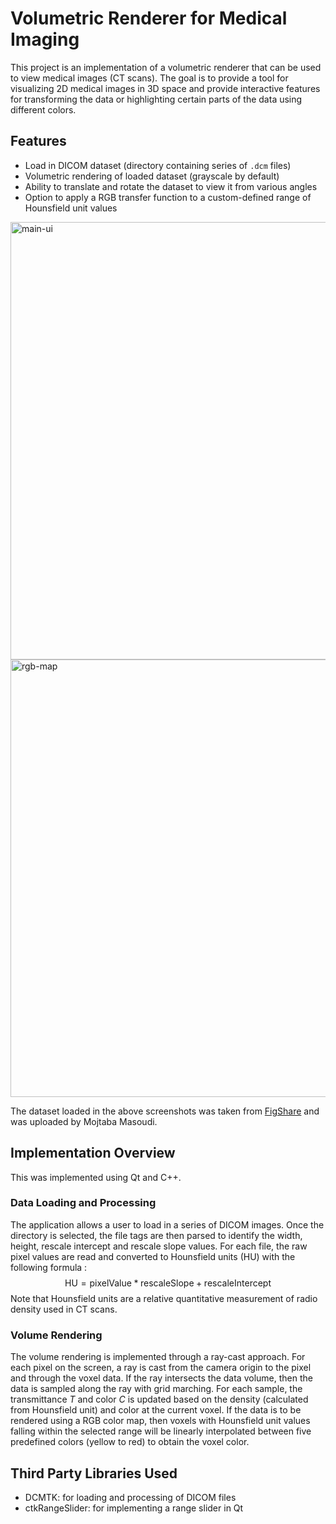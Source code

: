 # Volumetric Renderer for Medical Imaging

This project is an implementation of a volumetric renderer that can be used to view medical images (CT scans). 
The goal is to provide a tool for visualizing 2D medical images in 3D space and provide interactive features for transforming
the data or highlighting certain parts of the data using different colors. 

## Features
- Load in DICOM dataset (directory containing series of `.dcm` files)
- Volumetric rendering of loaded dataset (grayscale by default)
- Ability to translate and rotate the dataset to view it from various angles
- Option to apply a RGB transfer function to a custom-defined range of Hounsfield unit values

<img width="700" alt="main-ui" src="https://user-images.githubusercontent.com/74137085/234706856-ad9ac68d-c2e3-4d50-a74c-39f0ee7b8109.png">
<img width="700" alt="rgb-map" src="https://user-images.githubusercontent.com/74137085/234707733-823087b2-3f05-4ecd-b5b1-cbc95d8b6ed8.png">

The dataset loaded in the above screenshots was taken from [FigShare](https://figshare.com/articles/dataset/Patient34/6265679?backTo=/collections/FUMPE/4107803)
and was uploaded by Mojtaba Masoudi.

## Implementation Overview

This was implemented using Qt and C++.

### Data Loading and Processing
The application allows a user to load in a series of DICOM images. 
Once the directory is selected, the file tags are then parsed to identify the width, 
height, rescale intercept and rescale slope values. For each file, the raw pixel values are read and 
converted to Hounsfield units (HU) with the following formula :
$$\text{HU} = \text{pixelValue} * \text{rescaleSlope} + \text{rescaleIntercept}$$
Note that Hounsfield units are a relative quantitative measurement of radio density used in CT scans. 

### Volume Rendering
The volume rendering is implemented through a ray-cast approach. For each pixel on the screen, a ray is cast from the
camera origin to the pixel and through the voxel data. If the ray intersects the data volume, then the data is
sampled along the ray with grid marching. For each sample, the transmittance $T$ and color $C$ is updated based on the
density (calculated from Hounsfield unit) and color at the current voxel. If the data is to be rendered
using a RGB color map, then voxels with Hounsfield unit values falling within the selected range will be linearly 
interpolated between five predefined colors (yellow to red) to obtain the voxel color. 

## Third Party Libraries Used
- DCMTK: for loading and processing of DICOM files
- ctkRangeSlider: for implementing a range slider in Qt
